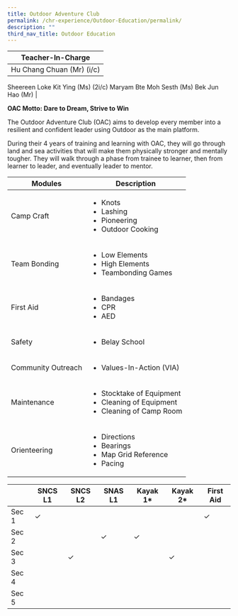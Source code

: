 ```yaml
---
title: Outdoor Adventure Club
permalink: /chr-experience/Outdoor-Education/permalink/
description: ""
third_nav_title: Outdoor Education
---
```

| Teacher-In-Charge |
| -------- | 
| Hu Chang Chuan (Mr) (i/c)
Sheereen Loke Kit Ying (Ms) (2i/c)
Maryam Bte Moh Sesth (Ms)
Bek Jun Hao (Mr) 
|

**OAC Motto: Dare to Dream, Strive to Win**

The Outdoor Adventure Club (OAC) aims to develop every member into a resilient and confident leader using Outdoor as the main platform.

During their 4 years of training and learning with OAC, they will go through land and sea activities that will make them physically stronger and mentally tougher. They will walk through a phase from trainee to learner, then from learner to leader, and eventually leader to mentor.



| Modules | Description |
| -------- | -------- | 
| Camp Craft | <ul> <li> Knots <li> Lashing <li> Pioneering <li> Outdoor Cooking| 
| Team Bonding | <ul> <li> Low Elements <li> High Elements <li> Teambonding Games | 
| First Aid | <ul> <li> Bandages <li> CPR <li> AED| 
| Safety | <ul> <li> Belay School| 
| Community Outreach | <ul> <li> Values-In-Action (VIA)|
| Maintenance | <ul> <li> Stocktake of Equipment <li> Cleaning of Equipment <li> Cleaning of Camp Room| 
| Orienteering | <ul> <li> Directions <li> Bearings <li> Map Grid Reference <li> Pacing| 

|   | SNCS L1 | SNCS L2 | SNAS L1 | Kayak 1* | Kayak 2* | First Aid |
| -------- | -------- | -------- | ------- | -------- | -------- | -------- |
| Sec 1 | &check; |||||&check;|
| Sec 2 ||| &check;| &check; |||
| Sec 3 || &check; ||| &check; ||
| Sec 4 |||||||
| Sec 5 |||||||
